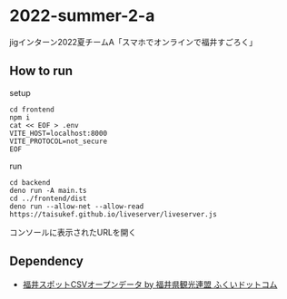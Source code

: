 # 2022-summer-2-a

jigインターン2022夏チームA「スマホでオンラインで福井すごろく」

## How to run

setup
```
cd frontend
npm i
cat << EOF > .env
VITE_HOST=localhost:8000
VITE_PROTOCOL=not_secure
EOF
```

run
```
cd backend
deno run -A main.ts
cd ../frontend/dist
deno run --allow-net --allow-read https://taisukef.github.io/liveserver/liveserver.js
```
コンソールに表示されたURLを開く

## Dependency

- [福井スポットCSVオープンデータ by 福井県観光連盟 ふくいドットコム](https://github.com/code4fukui/fukui-spot/)
